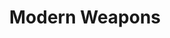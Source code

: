 ---
# Name of the pack
title: Modern Weapons

# Short description of the pack
description: "This package of five high-poly modern weapons will blow your mind (and maybe your head off). All the models are well-optimized and perfect for use in the next big standalone shooter!"

# List of assets in the pack
assets:
  - M4A1
  - AK47
  - Shotgun
  - Something
  - Three grenades
  - Shells

# Name of the banner image (biggest one)
banner-img: Banner.png

# Name of the 2/3 wide image
two-thirds-img: TwoThirds.jpg

# Name of the 1/3 wide image
one-third-img: OneThird.jpg


# Names of the screenshots
# There should always be three
# They should be the same size
# They should have an aspect ratio of about 1.8
screenshots:
  - Screenshot01.jpg
  - Screenshot02.jpg
  - Screenshot03.jpg

#Optional video url
#Make sure to use embed-version of the url
show-video: true
video-url: https://www.youtube.com/embed/uhZ5mFli1S8
---